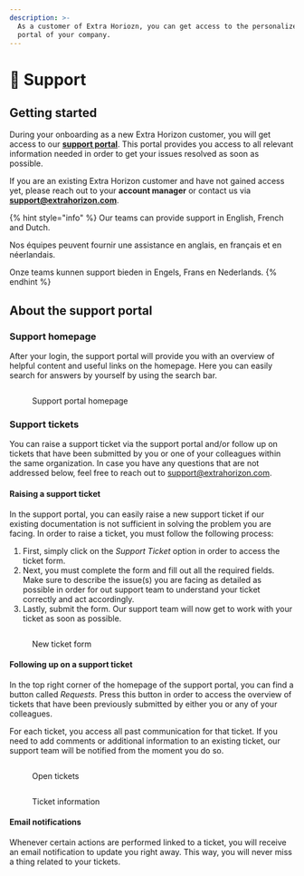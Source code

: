 ```yaml
---
description: >-
  As a customer of Extra Horiozn, you can get access to the personalized support
  portal of your company.
---
```


# 🙋 Support

## Getting started

During your onboarding as a new Extra Horizon customer, you will get access to our [**support portal**](https://extrahorizon.atlassian.net/servicedesk/customer/portals). This portal provides you access to all relevant information needed in order to get your issues resolved as soon as possible.&#x20;

If you are an existing Extra Horizon customer and have not gained access yet, please reach out to your **account manager** or contact us via [**support@extrahorizon.com**](mailto:support@extrahorizon.com).

{% hint style="info" %}
Our teams can provide support in English, French and Dutch.

Nos équipes peuvent fournir une assistance en anglais, en français et en néerlandais.

Onze teams kunnen support bieden in Engels, Frans en Nederlands.
{% endhint %}

## About the support portal

### Support homepage

After your login, the support portal will provide you with an overview of helpful content and useful links on the homepage. Here you can easily search for answers by yourself by using the search bar.

<figure><img src="../.gitbook/assets/Scherm­afbeelding 2023-01-23 om 15.36.07.png" alt=""><figcaption><p>Support portal homepage</p></figcaption></figure>

### Support tickets

You can raise a support ticket via the support portal and/or follow up on tickets that have been submitted by you or one of your colleagues within the same organization. In case you have any questions that are not addressed below, feel free to reach out to [support@extrahorizon.com](mailto:support@extrahorizon.com).

#### Raising a support ticket

In the support portal, you can easily raise a new support ticket if our existing documentation is not sufficient in solving the problem you are facing. In order to raise a ticket, you must follow the following process:

1. First, simply click on the _Support Ticket_ option in order to access the ticket form.
2. Next, you must complete the form and fill out all the required fields. Make sure to describe the issue(s) you are facing as detailed as possible in order for out support team to understand your ticket correctly and act accordingly.
3. Lastly, submit the form. Our support team will now get to work with your ticket as soon as possible.

<figure><img src="../.gitbook/assets/Scherm­afbeelding 2023-01-23 om 17.54.40.png" alt=""><figcaption><p>New ticket form</p></figcaption></figure>

#### Following up on a support ticket

In the top right corner of the homepage of the support portal, you can find a button called _Requests._ Press this button in order to access the overview of tickets that have been previously submitted by either you or any of your colleagues.

For each ticket, you access all past communication for that ticket. If you need to add comments or additional information to an existing ticket, our support team will be notified from the moment you do so.

<div>

<figure><img src="../.gitbook/assets/Scherm­afbeelding 2023-01-23 om 15.35.44.png" alt=""><figcaption><p>Open tickets</p></figcaption></figure>

 

<figure><img src="../.gitbook/assets/Scherm­afbeelding 2023-01-23 om 15.35.57.png" alt=""><figcaption><p>Ticket information</p></figcaption></figure>

</div>

#### Email notifications

Whenever certain actions are performed linked to a ticket, you will receive an email notification to update you right away. This way, you will never miss a thing related to your tickets.
